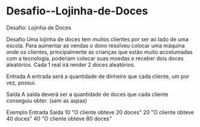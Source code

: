# Desafio--Lojinha-de-Doces
Desafio: Lojinha de Doces

Desafio
Uma lojinha de doces tem muitos clientes por ser ao lado de uma escola. Para aumentar as vendas o dono resolveu colocar uma máquina onde os clientes, principalmente as crianças que estão muito acostumadas com a tecnologia, poderiam colocar suas moedas e receber dois doces aleatórios. Cada 1 real irá render 2 doces aleatórios.

Entrada
A entrada será a quantidade de dinheiro que cada cliente, um por vez, possui.

Saída
A saída deverá ser a quantidade de doces que cada cliente conseguiu obter. (sem as aspas)

Exemplo
Entrada	Saída
   10	 "O cliente obteve 20 doces" 
   20	 "O cliente obteve 40 doces"
   40	 "O cliente obteve 80 doces"
